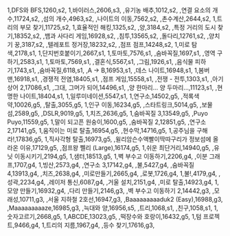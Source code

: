 1,DFS와 BFS,1260,s2,
1,바이러스,2606,s3,
,유기농 배추,1012,s2,
,연결 요소의 개수,11724,s2,
,섬의 개수,4963,s2,
,나이트의 이동,7562,s2,
,촌수계산,2644,s2,
1,트리의 부모 찾기,11725,s2,
1,효율적인 해킹,1325,s2,
,양,3184,s2,
,특정 거리의 도시 찾기,18352,s2,
,뱀과 사다리 게임,16928,s2,
,침투,13565,s2,
,돌다리,12761,s2,
,양치기 꿍,3187,s2,
,텔레포트 정거장,18232,s2,
,점프 점프,14248,s2,
1,미로 탐색,2178,s1,
1,단지번호붙이기,2667,s1,
1,토마토,7576,s1,
,숨바꼭질,1697,s1,
,영역 구하기,2583,s1,
1,토마토,7569,s1,
,결혼식,5567,s1,
,그림,1926,s1,
,음식물 피하기,1743,s1,
,숨바꼭질,6118,s1,
,A → B,16953,s1,
,데스 나이트,16948,s1,
1,봄버맨,16918,s1,
,경쟁적 전염,18405,s1,
,점프 게임,15558,s1,
,전쟁 - 전투,1303,s1,
,아기 상어 2,17086,s1,
,그대, 그머가 되어,14496,s1,
,양 한마리... 양 두마리...,11123,s1,
,현명한 나이트,18404,s1,
1,일루미네이션,5547,s1,
1,연구소,14502,g5,
,적록색약,10026,g5,
,탈출,3055,g5,
1,인구 이동,16234,g5,
,스타트링크,5014,g5,
,보물섬,2589,g5,
,DSLR,9019,g5,
1,치즈,2636,g5,
1,숨바꼭질 3,13549,g5,
,Puyo Puyo,11559,g5,
1,말이 되고픈 원숭이,1600,g5,
,숨바꼭질 2,12851,g5,
,연구소 2,17141,g5,
1,움직이는 미로 탈출,16954,g5,
,현수막,14716,g5,
1,공주님을 구해라!,17836,g5,
1,직사각형 탈출,16973,g5,
,윌리암슨수액빨이딱따구리가 정보섬에 올라온 이유,17129,g5,
,점프왕 쩰리 (Large),16174,g5,
1,쉬운 최단거리,14940,g5,
,유닛 이동시키기,2194,g5,
1,샘터,18513,g5,
1,벽 부수고 이동하기,2206,g4,
,이분 그래프,1707,g4,
1,빙산,2573,g4,
,연구소 3,17142,g4,
,불,5427,g4,
,숨바꼭질 4,13913,g4,
,치즈,2638,g4,
,미로만들기,2665,g4,
,로봇,1726,g4,
1,불!,4179,g4,
,성곽,2234,g4,
,레이저 통신,6087,g4,
,거울 설치,2151,g4,
,미로 탈출,14923,g4,
1,모양 만들기,16932,g4,
,다리 만들기,2146,g3,
,벽 부수고 이동하기 2,14442,g3,
,모래성,10711,g3,
,서울 지하철 2호선,16947,g3,
,Baaaaaaaaaduk2 (Easy),16988,g3,
,Maaaaaaaaaze,16985,g3,
,늑대와 양,16956,s5,
,트리,1068,s1,
,친구,1058,s1,
1,숫자고르기,2668,g5,
1,ABCDE,13023,g5,
,떡장수와 호랑이,16432,g5,
1,텀 프로젝트,9466,g4,
1,트리의 지름,1967,g4,
,등수 찾기,17616,g3,
